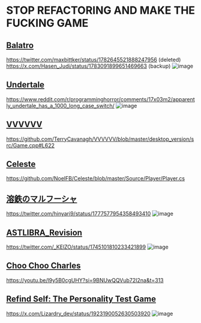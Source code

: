 # STOP REFACTORING AND MAKE THE FUCKING GAME
## [Balatro](https://store.steampowered.com/app/2379780/Balatro/) 
https://twitter.com/maxbittker/status/1782645521888247956 (deleted)
https://x.com/Hasen_Judi/status/1783091899651469663 (backup)
![image](https://github.com/user-attachments/assets/bec4e516-9b0d-4197-871d-d407c050ba31)

## [Undertale](https://store.steampowered.com/app/391540/Undertale/) 
https://www.reddit.com/r/programminghorror/comments/17x03m2/apparently_undertale_has_a_1000_long_case_switch/
![image](https://github.com/user-attachments/assets/3e223102-30aa-4623-a091-8d4219f30a4f)

## [VVVVVV](https://store.steampowered.com/app/70300/VVVVVV/) 
https://github.com/TerryCavanagh/VVVVVV/blob/master/desktop_version/src/Game.cpp#L622

## [Celeste](https://store.steampowered.com/app/504230/Celeste/) 
https://github.com/NoelFB/Celeste/blob/master/Source/Player/Player.cs

## [溶鉄のマルフーシャ](https://store.steampowered.com/app/1456820/MarfushaSentinel_Girls/) 
https://twitter.com/hinyari9/status/1777577954358493410
![image](https://github.com/user-attachments/assets/a0bdf379-51b4-4fd4-aeb2-b744e4ea69f5)

## [ASTLIBRA_Revision](https://store.steampowered.com/app/1718570/ASTLIBRA_Revision/) 
https://twitter.com/_KElZO/status/1745101810233421899
![image](https://github.com/user-attachments/assets/5c9b2dd7-7a90-498c-a530-4d6e09a9b80a)

## [Choo Choo Charles](https://store.steampowered.com/app/1766740/ChooChoo_Charles/)
https://youtu.be/l9y5B0cgUHY?si=9BNUwQQVub72I2na&t=313

## [Refind Self: The Personality Test Game](https://store.steampowered.com/app/2514960/_/)
https://x.com/Lizardry_dev/status/1923190052630503920
![image](https://github.com/user-attachments/assets/0183cc13-214f-4a7e-810f-4af26b17641c)

